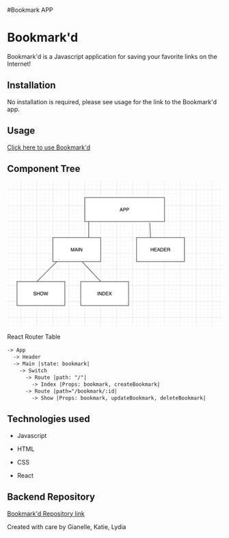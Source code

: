 #Bookmark APP

# Bookmark'd

Bookmark'd is a Javascript application for saving your favorite links on the Internet!

## Installation

No installation is required, please see usage for the link to the Bookmark'd app.

## Usage

<a href="https://bookmark-app-backend.herokuapp.com/">Click here to use Bookmark'd</a>

## Component Tree

<img src="./Component.png" alt="component tree">

React Router Table 

    -> App
      -> Header
      -> Main |state: bookmark|
        -> Switch
          -> Route |path: "/"|
            -> Index |Props: bookmark, createBookmark|
          -> Route |path="/bookmark/:id|
            -> Show |Props: bookmark, updateBookmark, deleteBookmark|

## Technologies used

- Javascript

- HTML

- CSS

- React

## Backend Repository

[Bookmark'd Repository link](https://github.com/katiepestotnik/bookmark-app-backend)

Created with care by Gianelle, Katie, Lydia

